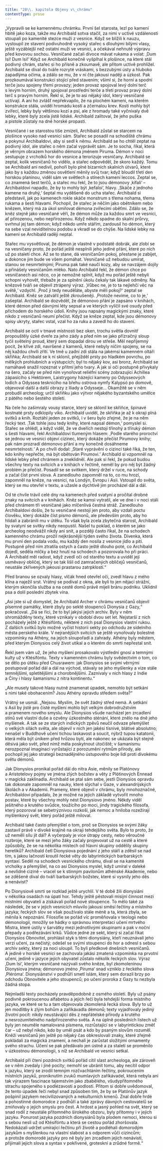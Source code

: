 ```yaml
---
title: "28\\. kapitola Objevy v\_chrámu"
contentType: prose
---
```


„Vypravili se ke kamennému chrámku. První šel starosta, lezl po kamení hbitě jako koza, takže mu Archibald sotva stačil, za nimi v uctivé vzdálenosti stoupali po kamenité stezce muži z vesnice. Když se blížili k nauzu, vystoupil ze stavení podivuhodně vysoký stařec s dlouhými bílými vlasy, ještě vyzáblejší než ostatní muži ve vesnici, a očekával nehnutě výpravu před kovovou sochou. Vesničané začali divoce mávat rukama a volat: ‚Dum Isi! Dum Isi!‘ Když se Archibald konečně vyšplhal k plošince, na které stál podivný chrám, stařec si ho přísně a zkoumavě, ale přitom uctivě prohlížel. Archibald se díval do tváře rozryté vráskami, s bezzubými ústy a hluboko zapadlýma očima, a zdálo se mu, že v ní čte jakousi naději a úzkost. Pak prozkoumával konstrukci stojící před stavením; všiml si, že horní a spodní terče jsou spojeny třemi provazy; jeden provaz spojoval levý dolní terč s levým horním, druhý spojoval prostřední terče a třetí provaz pravý dolní terč s pravým horním. Řekl si, že je to asi nějaký idol, který vesničané uctívají. A ani ho zvlášť nepřekvapilo, že na plochém kameni, na kterém konstrukce stála, uviděl hromadu kostí a zčernalou krev. Kosti mohly být zvířecí, lebky byly většinou kozí a psí, ale z hromady také vyčnívaly dvě lebky, které byly zcela jistě lidské. Archibald zalitoval, že jeho puška a pistole zůstaly na dně horské propasti.

Vesničané i se starostou tiše zmizeli, Archibald zůstal se starcem na plošince vysoko nad vesnicí sám. Stařec se posadil na schodiště chrámu a pokynul Archibaldovi, aby si sedl k němu. Archibald se ho chtěl zeptat na podivný idol, ale stařec o něm začal vyprávět sám. Je to socha, říkal, která je věrným obrazem horského démona jménem Piruma. Démon v noci sestupuje z vrcholků hor do vesnice a terorizuje vesničany. Archibald se zeptal, kolik vesničanů ho vidělo, a stařec odpověděl, že skoro každý. Tomu se Archibald ani nedivil, pohoří bylo plné bizarních skalních útvarů, které jako by s každou změnou osvětlení měnily svůj tvar; když bloudil třetí den horskou planinou, viděl sám ve světlech a stínech kamení leccos. Zeptal se, co znamená šest terčů, a stařec mu řekl, že to jsou démonovy ‚kifali‘ – Archibaldovi napadlo, že by to mohly být ‚kefaloi‘, hlavy. ‚Skáče z jednoho kamene na druhý,‘ šeptal mu vyděšeně do ucha stařec. Archibald si představil, jak po kamenech rokle skáče monstrum s třema nohama, třema rukama a šesti hlavami. Pochopil, že stařec je něčím jako obětníkem nebo knězem, který má za úkol smiřovat démona zvířecími oběťmi. Zdálo se, že kněz stejně jako vesničané věří, že démon může za každou smrt ve vesnici, ať přirozenou, nebo nepřirozenou. Když někdo spadne do skalní průrvy, svrhnul jej tam démon; když někdo umře stářím, zardousil ho démon, který na sebe vzal neviditelnou podobu a vkradl se do chýše. Na lidské lebky na kameni se Archibald raději neptal.

Stařec mu vysvětloval, že démon je vlastně v podstatě dobrák, ale zlobí se na vesničany proto, že pořád ještě nesplnili jeho jediné přání, které po nich už po staletí chce. Až se to stane, dá vesničanům pokoj, přestane je zabíjet, a dokonce jim bude ve všem pomáhat. Vesničané už nebudou umírat, stanou se nesmrtelnými; Piruma pak také naučí kozy, aby se navzájem dojily a přinášely vesničanům mléko. Nato Archibald řekl, že démon chce po vesničanech asi něco, co je nemožné splnit, když mu pořád ještě nebyli schopni vyhovět, třebaže je za splnění úkolu čekaly tak lákavé odměny. Na knězově tváři se objevil ztrápený výraz. ‚Vůbec ne, je to ta nejlehčí věc na světě,‘ vzdychl. ‚Proč ji tedy neuděláte, abyste měli pokoj?‘ zeptal se Archibald. Kněz se zatvářil ještě zkroušeněji. ‚Protože nevíme, co to je,‘ zašeptal. Archibald se dozvěděl, že démonovo přání je zapsáno v knihách, které démon před dávnými léty sepsal a ve kterých vylíčil své osudy před příchodem do horského údolí. Knihy jsou napsány magickými znaky, které nikdo z vesničanů neumí přečíst. Když se kněze zeptal, kde jsou démonovy spisy ukryty, stařec vstal, vzal ho za ruku a zavedl ho do stavení.

Archibald se octl v tmavé místnosti bez oken, trochu světla dovnitř propouštěly úzké dveře za jeho zády a před ním se jako přízračný sloup tyčil světelný proud, který sem dopadal dírou ve střeše. Měl nepříjemný pocit, že křivé zdi, navršené z kamenů, které nebyly ničím spojeny, se na něj každou chvíli zřítí. Ve tmě u zadní zdi stála na jakémsi kamenném oltáři skříňka; Archibald se k ní sklonil, přejížděl prsty po hladkém povrchu, po mělkých prohlubních a výstupcích; byl to nějaký kov, asi bronz, Archibald se namáhavě snažil rozeznat v přítmí jeho tvary. A jak si oči postupně přivykaly na šero, začaly se před ním vynořovat reliéfní scény zobrazující Achillea zápasícího s Hektórem, Laistrygony házející kameny po Odysseových lodích a Odyssea tesknícího na břehu ostrova nymfy Kalypsó po domově, objevoval další a další obrazy z Iliady a Odysseje… Okamžitě se v něm probudil archeolog; určil skříňku jako výtvor nějakého byzantského umělce z pátého nebo šestého století.

Na čele ho zašimraly vousy starce, který se sklonil ke skříňce, špinavé kostnaté prsty odklopily víko. Archibald uviděl, že skříňka je až k okraji plná svitků a knih. Roztáhl jeden ze svitků, i v šeru bylo zřejmé, že je na něm řecký text. ‚Tak tohle jsou tedy knihy, které napsal démon,‘ pomyslel si. Stařec se ohlédl, a když viděl, že ve dveřích nestojí třínohý a tříruký démon s šesti hlavami, řekl Archibaldovi tlumeným hlasem: ‚Podle starého proroctví se jednou ve vesnici objeví cizinec, který dokáže přečíst Pirumovy knihy; pak nám prozradí démonovo přání a my konečně dosáhneme nesmrtelnosti.‘ A po chvíli dodal: ‚Staré vyprávění o cizinci také říká, že ten, kdo knihy nepřečte, má být obětován Pirumovi.‘ Archibald si vzpomněl na lidské lebky před chrámem a zneklidněl. Ale pak si řekl, že pokud budou všechny texty na svitcích a v knihách v řečtině, neměl by pro něj být žádný problém je přečíst. Posadil se se svitkem, který držel v ruce, na schody a začal číst první slova. A zanedlouho zapomněl na to, co mu hrozí, zapomněl na kněze, na vesnici, na Londýn, Evropu i Asii. Vstoupil do světa, který se mu otevřel v textu, a užasle a dychtivě jím procházel dál a dál.

Od té chvíle trávil celé dny na kamenech před svatyní a pročítal drobné znaky na svitcích a v knihách. Kněz se kamsi vytratil, ale ve dne i v noci stáli před chrámem tři vesničané jako mlčenlivá čestná stráž. Zanedlouho Archibaldovi došlo, že tu vesničané nestojí jen proto, aby vzdali poctu člověku, který dokáže číst písmo démonů, ale především proto, aby ho hlídali a zabránili mu v útěku. To však byla zcela zbytečná starost, Archibald by svatyni se svitky nikdy neopustil. Našel tu poklad, o kterém se jako archeolog neodvážil nikdy ani snít, a později často říkal, že na schodech kamenného chrámu prožil nejkrásnější týden svého života. Dívenka, která mu první den podala vodu, mu každý den nosila z vesnice jídlo a pití. Postupně před ním ztratila ostych a často ještě dlouho poté, co Archibald dojedl, seděla mlčky a bez hnutí na schodech a pozorovala ho při práci. A Archibald měl radost, když zvedl oči od starého textu a uviděl její usměvavý obličej, který se tak lišil od zamračených obličejů vesničanů, neustále zkřivených jakousi prastarou zatrpklostí.“

Před branou se ozvaly hlasy, vlčák hned otevřel oči, zvedl hlavu z mého klína a naježil srst. Vrátný se podíval z okna, ale byli to jen nějací strážní, kterým skončila služba a na cestě domů právě míjeli bránu podniku. Uklidnil psa a dolil poslední zbytek vína.

„Asi jste si už domyslel, že Archibald Archer v chrámu vesničanů objevil písemné památky, které zbyly po sektě stoupenců Dionysia z Gazy,“ pokračoval. „Dá se říci, že to byl jakýsi jejich archiv. Byly v něm shromážděny texty, které vznikaly v období dvou set let. Nejstarší z nich pocházely ještě z Ktésifóntu, některé z nich psal Dionysios vlastní rukou. Z dalších svitků bylo možné vyčíst historii sekty po odchodu ze sídelního města perského krále. V nejranějších svitcích se ještě vynořovaly bolestné vzpomínky na Athény, na jejich sloupořadí a zahrady. Athény byly městem, před kterým Dionysios celý život utíkal a o kterém do smrti nepřestal snít.

Řekl jsem vám už, že jeho myšlení prosakovalo výstřední gnosí a temnými kulty už v Ktésifóntu. Texty v kamenném chrámu byly svědectvím o tom, co se dělo po útěku před Chusrawem: jak Dionysios se svými věrnými postupoval pořád dál a dál na východ, stávaly se jeho myšlenky a vize stále temnějšími, spletitějšími a chorobnějšími. Zaznívaly v nich hlasy z Indie a Číny i hlasy šamanismu z nitra kontinentu.“

„Ale musely takové hlasy nutně znamenat úpadek, nemohlo být setkání s nimi také obohacením? Jsou Athény opravdu středem světa?“

Vrátný se usmál. „Nejsou. Myslím, že svět žádný střed nemá. A setkání s Asií by jistě pro čisté myšlení mohlo být velkým dobrodružstvím a pramenem nového smyslu. Ale Dionysios všude nacházel jen zrcadlení stínů své vlastní duše a ozvěny úzkostného sténání, které znělo na dně jeho myšlenek. A tak se ze starých indických zpěvů neučil odvaze přemýšlet o velkých silách světa, ale objevil v nich jen jakési tísnivé, blátivé absolutno; nenašel v Buddhově učení tichou laskavost a soucit, nýbrž tupou katatonii, která měla být únikem před hrůzou bytí, ale nakonec se ukázala být stejně děsivá jako svět, před nímž měla poskytnout útočiště; v šamanismu nerozpoznal imaginaci vyrůstající z porozumění rytmům přírody, ale pochopil jej jako strategii beznadějného ústupového boje lidí proti divokému světu démonů.

Jak Dionysios pronikal pořád dál do nitra Asie, měnily se Platónovy a Aristotelovy pojmy ve jména zlých božstev a věty z Plótinových Ennead v magická zaklínadla. Archibald se ptal sám sebe, jestli Dionysios opravdu tak dokonale zapomněl na nauky, které slýchal v Gaze, v alexandrijských školách a v Akademii. Prameny, které objevil v chrámu, byly mnohoznačné, Archibaldovi připadalo, že je možné na jejich základě vytvořit mnoho postav, které by všechny mohly nést Dionysiovo jméno. Někdy viděl ješitného a krutého svůdce, toužícího po moci, jindy tragického filosofa, který pozoroval se sebetrýznivou rozkoší, jak nemoc a hniloba rozežírají myšlenkový svět, který pořád ještě miloval.

Archibald také často přemýšlel o tom, proč se Dionysios se svými žáky zastavil právě v divoké krajině na okraji tehdejšího světa. Bylo to proto, že už neměli sílu jít dál? A vyčerpaly je více útrapy cesty, nebo věroučné rozbroje, které se mezi jeho žáky začaly projevovat už na cestě a které způsobily, že se na několika místech od hlavní skupiny oddělily skupiny heretiků? Archibald četl Dionysiova pojednání z jeho stáří a zděsil se nad tím, s jakou lačností kroutil řecké věty do labyrintických barbarských syntaxí. Seděl na schodech vesnického chrámu, díval se na kamenité vrcholky a přemýšlel, na co asi Dionysios myslel, když umíral v daleké a nevlídné cizině – vracel se k stinným pavilonům athénské Akademie, nebo se zděšeně díval do tváří barbarských božstev, které si vysnily jeho děs a nenávist?

Po Dionysiově smrti se rozklad ještě urychlil. V té době žili dionysiáni v několika osadách na úpatí hor. Tehdy ještě pěstovali misijní činnost mezi místními obyvateli a získávali pořád nové stoupence. To mělo také za následek, že se v jejich vesnicích mluvilo jakousi směsí řečtiny a místního jazyka; řeckých slov se však používalo stále méně a ta, která zbyla, se měnila k nepoznání. Filosofie se pořád víc proměňovala v teologii nebo démonologii, množily se hádky o správnou interpretaci učení mrtvého Mistra, které ústily v šarvátky mezi jednotlivými skupinami a pak v noční přepady a podřezávání krků. Vůdce jedné ze sekt, který si začal říkat Dionysios Obnovitel, prohlásil styk s těmi dionysiány, kteří neuznávali jeho verzi učení, za nečistý; odešel se svými stoupenci do hor a odnesl s sebou archiv sekty, který za noci uloupil. To byli předkové dnešních vesničanů. A jedině v horské vesnici se zachovala jakási zmatená vzpomínka na prvotní učení, jedině v jazyce jejích obyvatel zůstalo několik řeckých slov. Výraz ‚Dum Isi‘, kterým vesničané nazývali svého kněze, byl zkomoleninou Dionysiova jména; démonovo jméno ‚Piruma‘ snad vzniklo z řeckého slova ‚Pléróma‘. Dionysiánství v podhůří smetl islám, který sem dorazil brzy po odchodu Obnovitele a jeho stoupenců; po učení proroka z Gazy tu nezbyla žádná stopa.

Nejmladší texty pocházely pravděpodobně z osmého století. Byly už psány podivně pokroucenou alfabetou a jejich řečí byla tehdejší forma místního jazyka, ve které se tu a tam objevovala zkomolená řecká slova. Byly to už jen modlitby k zlým bohům a zaříkávadla démonů; texty vyjadřovaly jediný životní pocit: nikdy neustávající děs z nepřátelské přírody a krutého a nesrozumitelného nadpřirozeného světa. A na úplně posledních listech už byly jen neuměle namalovaná písmena, rozrůstající se v labyrintickou změť čar – už nebyl nikdo, kdo by uměl psát a kdo by psaným slovům rozuměl. Kněží vesničanů jen ještě po nějaký čas obkreslovali znaky, které zřejmě pokládali za magická znamení, a nechali je zarůstat složitými ornamenty svého strachu. Učení se pak předávalo jen ústně a za staletí se proměnilo v úzkostnou démonologii, s níž se Archibald ve vesnici setkal.

Archibald při čtení pozdních svitků pořád cítil slast archeologa, ale zároveň se v něm zvedaly i jiné pocity; nemohl se ubránit tomu, aby necítil odpor k jazyku, který se zrodil temným rozčvachtáním řečtiny, pokroucením místních jazyků, proniknutím zvuků mumlavých zaříkávadel, která nebyla ani tak výrazem fascinace tajemstvím jako zbabělého, všudypřítomného strachu spojeného s podlézavostí a podlostí. Přitom si dobře uvědomoval, že tento úpadek řeči nebyl snad způsoben tím, že by se Platónův jazyk pošpinil jazykem necivilizovaných a nekulturních kmenů. Znal dobře hrdé a pohostinné domorodce z podhůří a také zprávy dávných cestovatelů se zmiňovaly o jejich smyslu pro čest. A hrdost a jasný pohled na svět, který se snad rodil z neustále přítomného širokého obzoru, byly přítomny i v jejich jazyku. Ponurost jazyka pozdních dionysiánů byla plodem nemoci, kterou si s sebou nesli už od Ktésifóntu a která se cestou pořád zhoršovala. Nedokázali udržet umírající řečtinu při životě a podléhali domorodým jazykům s myšlenkou na vlastní slabost a s odporem vůči cizincům; a protože domorodé jazyky pro ně byly jen zrcadlem jejich nenávisti, přijímali jejich slova a syntax v pokřivené, groteskní a zrůdné formě.“
